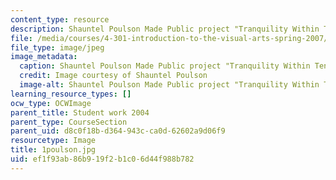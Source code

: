 ```yaml
---
content_type: resource
description: Shauntel Poulson Made Public project "Tranquility Within Tension"
file: /media/courses/4-301-introduction-to-the-visual-arts-spring-2007/ef1f93ab86b919f2b1c06d44f988b782_1poulson.jpg
file_type: image/jpeg
image_metadata:
  caption: Shauntel Poulson Made Public project "Tranquility Within Tension"
  credit: Image courtesy of Shauntel Poulson
  image-alt: Shauntel Poulson Made Public project "Tranquility Within Tension"
learning_resource_types: []
ocw_type: OCWImage
parent_title: Student work 2004
parent_type: CourseSection
parent_uid: d8c0f18b-d364-943c-ca0d-62602a9d06f9
resourcetype: Image
title: 1poulson.jpg
uid: ef1f93ab-86b9-19f2-b1c0-6d44f988b782
---
```

